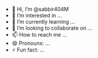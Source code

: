 - 👋 Hi, I’m @sabbir404M
- 👀 I’m interested in ...
- 🌱 I’m currently learning ...
- 💞️ I’m looking to collaborate on ...
- 📫 How to reach me ...
- 😄 Pronouns: ...
- ⚡ Fun fact: ...

<!---
sabbir404M/sabbir404M is a ✨ special ✨ repository because its `README.md` (this file) appears on your GitHub profile.
You can click the Preview link to take a look at your changes.
--->
